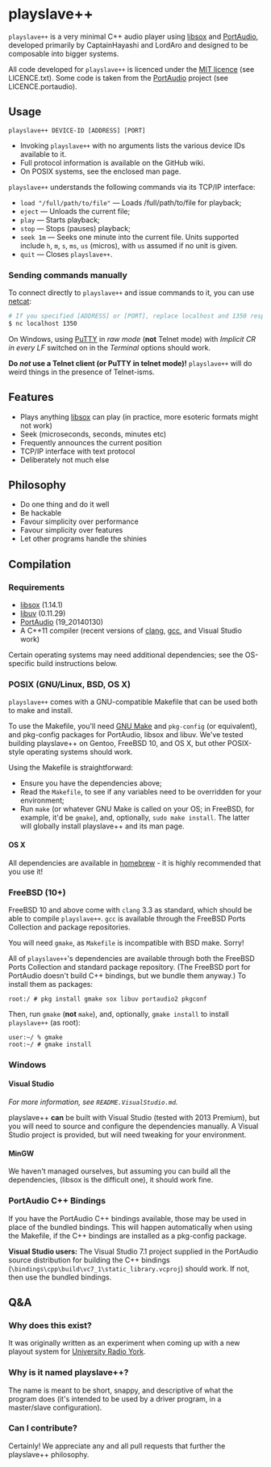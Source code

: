 # playslave++

`playslave++` is a very minimal C++ audio player using [libsox][] and
[PortAudio][], developed primarily by CaptainHayashi and LordAro and designed
to be composable into bigger systems.

All code developed for `playslave++` is licenced under the [MIT licence][]
(see LICENCE.txt).  Some code is taken from the [PortAudio][] project
(see LICENCE.portaudio).

## Usage

`playslave++ DEVICE-ID [ADDRESS] [PORT]`

* Invoking `playslave++` with no arguments lists the various device IDs
  available to it.
* Full protocol information is available on the GitHub wiki.
* On POSIX systems, see the enclosed man page.

`playslave++` understands the following commands via its TCP/IP interface:

* `load "/full/path/to/file"` — Loads /full/path/to/file for playback;
* `eject` — Unloads the current file;
* `play` — Starts playback;
* `stop` — Stops (pauses) playback;
* `seek 1m` — Seeks one minute into the current file.  Units supported include
  `h`, `m`, `s`, `ms`, `us` (micros), with `us` assumed if no unit is given.
* `quit` — Closes `playslave++`.

### Sending commands manually

To connect directly to `playslave++` and issue commands to it, you can use
[netcat][]:

```sh
# If you specified [ADDRESS] or [PORT], replace localhost and 1350 respectively.
$ nc localhost 1350
```

On Windows, using [PuTTY][] in _raw mode_ (__not__ Telnet mode)
with _Implicit CR in every LF_ switched on in the _Terminal_ options should
work.

__Do _not_ use a Telnet client (or PuTTY in telnet mode)!__  `playslave++` will
do weird things in the presence of Telnet-isms.

## Features

* Plays anything [libsox][] can play (in practice, more esoteric formats might
  not work)
* Seek (microseconds, seconds, minutes etc)
* Frequently announces the current position
* TCP/IP interface with text protocol
* Deliberately not much else

## Philosophy

* Do one thing and do it well
* Be hackable
* Favour simplicity over performance
* Favour simplicity over features
* Let other programs handle the shinies

## Compilation

### Requirements

* [libsox][] (1.14.1)
* [libuv][] (0.11.29)
* [PortAudio][] (19_20140130)
* A C++11 compiler (recent versions of [clang][], [gcc][], and Visual Studio
  work)

Certain operating systems may need additional dependencies; see the OS-specific
build instructions below.

### POSIX (GNU/Linux, BSD, OS X)

`playslave++` comes with a GNU-compatible Makefile that can be used both to
make and install.

To use the Makefile, you'll need [GNU Make][] and `pkg-config` (or equivalent),
and pkg-config packages for PortAudio, libsox and libuv.  We've tested building
playslave++ on Gentoo, FreeBSD 10, and OS X, but other POSIX-style operating
systems should work.

Using the Makefile is straightforward:

* Ensure you have the dependencies above;
* Read the `Makefile`, to see if any variables need to be overridden for your
  environment;
* Run `make` (or whatever GNU Make is called on your OS; in FreeBSD, for
  example, it'd be `gmake`), and, optionally, `sudo make install`.
  The latter will globally install playslave++ and its man page.

#### OS X

All dependencies are available in [homebrew][] - it is highly recommended that
you use it!

### FreeBSD (10+)

FreeBSD 10 and above come with `clang` 3.3 as standard, which should be able to
compile `playslave++`.  `gcc` is available through the FreeBSD Ports Collection
and package repositories.

You will need `gmake`, as `Makefile` is incompatible with BSD make.  Sorry!

All of `playslave++`'s dependencies are available through both the FreeBSD
Ports Collection and standard package repository.  (The FreeBSD port for
PortAudio doesn't build C++ bindings, but we bundle them anyway.)  To install
them as packages:

```
root:/ # pkg install gmake sox libuv portaudio2 pkgconf
```

Then, run `gmake` (__not__ `make`), and, optionally, `gmake install` to install
`playslave++` (as root):

```
user:~/ % gmake
root:~/ # gmake install
```

### Windows

#### Visual Studio

_For more information, see `README.VisualStudio.md`._

playslave++ **can** be built with Visual Studio (tested with 2013 Premium), but
you will need to source and configure the dependencies manually.  A Visual
Studio project is provided, but will need tweaking for your environment.

#### MinGW

We haven't managed ourselves, but assuming you can build all the dependencies,
(libsox is the difficult one), it should work fine.

### PortAudio C++ Bindings

If you have the PortAudio C++ bindings available, those may be used in place of
the bundled bindings.  This will happen automatically when using the Makefile,
if the C++ bindings are installed as a pkg-config package.

__Visual Studio users:__ The Visual Studio 7.1 project supplied in the
PortAudio source distribution for building the C++ bindings
(`\bindings\cpp\build\vc7_1\static_library.vcproj`) should work.  If not, then
use the bundled bindings.

## Q&A

### Why does this exist?

It was originally written as an experiment when coming up with a new playout
system for [University Radio York][].

### Why is it named playslave++?

The name is meant to be short, snappy, and descriptive of what the program does
(it's intended to be used by a driver program, in a master/slave
configuration).

### Can I contribute?

Certainly!  We appreciate any and all pull requests that further the
playslave++ philosophy.

[clang]:                 http://clang.llvm.org/
[gcc]:                   https://gcc.gnu.org/
[GNU Make]:              https://www.gnu.org/software/make/
[Homebrew]:              http://brew.sh
[libsox]:                http://sox.sourceforge.net/
[libuv]:                 https://github.com/joyent/libuv
[MIT licence]:           http://opensource.org/licenses/MIT
[netcat]:                http://nc110.sourceforge.net/
[PortAudio]:             http://www.portaudio.com/
[PuTTY]:                 http://www.chiark.greenend.org.uk/~sgtatham/putty/
[University Radio York]: http://ury.org.uk
